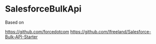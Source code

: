 # SalesforceBulkApi

Based on 		

https://github.com/forcedotcom
https://github.com/lfreeland/Salesforce-Bulk-API-Starter
